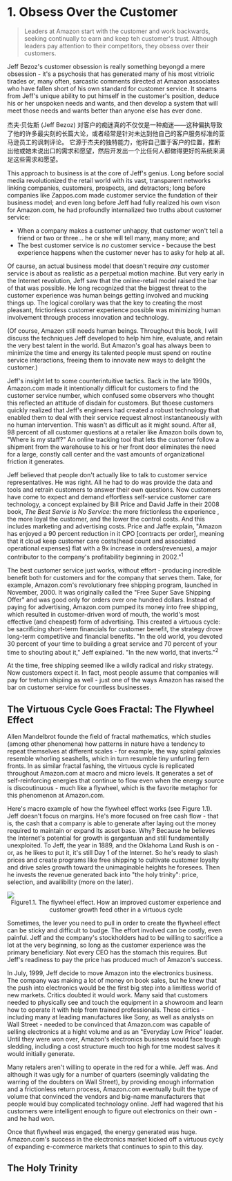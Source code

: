 # 1. Obsess Over the Customer

> Leaders at Amazon start with the customer and work backwards, seeking continually to earn and keep teh customer's trust. Although leaders pay attention to their competitors, they obsess over their customers.

Jeff Bezoz's customer obsession is really something beyongd a mere obsession - it's a psychosis that has generated many of his most vitriolic tirades or, many often, sarcastic comments directed at Amazon associates who have fallen short of his own standard for customer service.  It steams from Jeff's unique ability to put himself in the customer's position, deduce his or her unspoken needs and wants, and then develop a system that will meet those needs and wants better than anyone else has ever done.

杰夫·贝佐斯 (Jeff Bezoz) 对客户的痴迷真的不仅仅是一种痴迷——这种偏执导致了他的许多最尖刻的长篇大论，或者经常是针对未达到他自己的客户服务标准的亚马逊员工的讽刺评论。 它源于杰夫的独特能力，他将自己置于客户的位置，推断出他或她未说出口的需求和愿望，然后开发出一个比任何人都做得更好的系统来满足这些需求和愿望。

This approach to business is at the core of Jeff's genius. Long before social media revolutionized the retail world with its vast, transparent networks linking companies, customers, prospects, and detractors; long before companies like Zappos.com made customer service the fundation of their business model; and even long before Jeff had fully realized his own vison for Amazon.com, he had profoundly internalized two truths about customer service:

* When a company makes a customer unhappy, that customer won't tell a friend or two or three... he or she will tell many, many more; and 
* The best customer service is *no* customer service - because the best experience happens when the customer never has to asky for help at all.

Of caurse, an actual business model that doesn't require *any* customer service is about as realistic as a perpetual motion machine. But very early in the Internet revolution, Jeff saw that the online-retail model raised the bar of that was possible. He long recognized that the biggest threat to the customer experience was human beings getting involved and mucking things up. The logical corollary was that the key to creating the most pleasant, frictionless customer experience possible was minimizing human involvement through process innovation and technology.

(Of course, Amazon still needs human beings. Throughout this book, I will discuss the techniques Jeff developed to help him hire, evaluate, and retain the very best talent in the world. But Amazon's goal has always been to minimize the time and energy its talented people must spend on routine service interactions, freeing them to innovate new ways to delight the customer.)

Jeff's insight let to some counterintuitive tactics. Back in the late 1990s, Amazon.com made it intentionally difficult for customers to find the customer service number, which confused some observers who thought this reflected an attitude of disdain for customers. But thoese customers quickly realized that Jeff's engineers had created a robust technology that enabled them to deal with their service request almost instantaneously with no human intervention. This wasn't as difficult as it might sound. After all, 98 percent of all customer questions at a retailer like Amazon boils down to, "Where is my staff?" An online tracking tool that lets the customer follow a shipment from the warehouse to his or her front door eliminates the need for a large, constly call center and the vast amounts of organizational friction it generates.

Jeff believed that people don't actually like to talk to customer service representatives. He was right. All he had to do was provide the data and tools and retrain customers to answer their own questions. Now customers have come to expect and demand effortless self-service customer care technology, a concept explained by Bill Price and David Jaffe in their 2008 book, *The Best Servie is No Service:* the more frictionless the experience , the more loyal the customer, and the lower the control costs. And this includes marketing and advertising costs. Price and Jaffe explain, "Amazon has enjoyed a 90 percent reduction in it CPO [contracts per order], meaning that it cloud keep customer care costs(head count and associated operational expenses) flat with a 9x increase in orders(revenues), a major contributor to the company's profitability beginning in 2002."<sup>1</sup>

The best customer service just works, without effort - producing incredible benefit both for customers and for the company that serves them. Take, for example, Amazon.com's revolutionary free shipping program, launched in November, 2000. It was originally called the "Free Super Save Shipping Offer" and was good only for orders over one hundred dollars. Instead of paying for advertising, Amazon.com pumped its money into free shipping, which resulted in customer-driven word of mouth, the world's most effective (and cheapest) form of advertising. This created a virtuous cycle: be sacrificing short-term financials for customer benefit, the strategy drove long-term competitive and financial benefits. "In the old world, you devoted 30 percent of your time to building a great service and 70 percent of your time to shouting about it," Jeff explained. "In the new world, that inverts."<sup>2</sup>

At the time, free shipping seemed like a wildly radical and risky strategy. Now customers expect it. In fact, most people assume that companies will pay for treturn shipiing as well - just one of the ways Amazon has raised the bar on customer service for countless businesses.



## The Virtuous Cycle Goes Fractal: The Flywheel Effect

Allen Mandelbrot founde the field of fractal mathematics, which studies (among other phenomena) how patterns in nature have a tendency to repeat themselves at different scales - for example, the way spiral galaxies resemble whorling seashells, which in turn resumble tiny unfurling fern fronts. In as similar fractal fashing, the virtuous cycle is replicated throughout Amazon.com at macro and micro levels. It generates a set of self-reinforcing energies that continue to flow even when the energy source is discoutinuous - much like a flywheel, which is the favorite metaphor for this phenomenon at Amazon.com.

Here's macro example of how the flywheel effect works (see Figure 1.1). Jeff doesn't focus on margins. He's more focused on free cash flow - that is, the cash that a company is able to generate after laying out the money required to maintain or expand its asset base. Why? Because he believes the Internet's potential for growth is gargantuan and still fundamentally unexploited. To Jeff, the year in 1889, and the Oklahoma Land Rush is on - or, as he likes to put it, it's still Day 1 of the Internet. So he's ready to slash prices and create programs like free shipping to cultivate customer loyalty and drive sales growth toward the unimaginable heights he foresees. Then he invests the revenue generated back into "the holy trinity": price, selection, and availibility (more on the later).

<img src="/Users/krisdwang/work/work/TheAmazonWay/images/01/flywheel.jpeg" style="zoom:100%;" />

<center>Figure1.1. The flywheel effect. How an improved customer experience and customer growth feed other in a virtuous cycle</center>

Sometimes, the lever you need to pull in order to create the flywheel effect can be sticky and difficult to budge. The effort involved can be costly, even painful. Jeff and the company's stockholders had to be willing to sacrifice a lot at the very beginning, so long as the customer experience was the primary beneficiary. Not every CEO has the stomach this requires. But Jeff's readiness to pay the price has produced much of Amazon's success.

In July, 1999, Jeff decide to move Amazon into the electronics business. The company was making a lot of money on book sales, but he knew that the push into electronics would be the first big step into a limitless world of new markets. Critics doubted it would work. Many said that customers needed to physically see and touch the equipment in a showroom and learn how to operate it with help from trained professionals. These cirtics - including many at  leading manufactures like Sony, as well as analysts on Wall Street - needed to be convinced that Amazon.com was capable of selling electronics at a hight volume and as an "Everyday Low Price" leader. Until they were won over, Amazon's electronics business would face tough sledding, including a cost structure much too high for tme modest salves it would initially generate.

Many retalers aren't willing to operate in the red for a while. Jeff was. And although it was ugly for a number of quarters (seemingly validating the warring of the doubters on Wall Street), by providing enough information and a frictionless return process, Amazon.com eventually built the type of volume that convinced the vendors and big-name manufacturers that people would buy complicated technology online. Jeff had wagered that his customers were intelligent enough to figure out electronics on their own - and he had won.

Once that flywheel was engaged, the energy generated was huge. Amazon.com's success in the electronics market kicked off a virtuous cycly of expanding e-commerce markets that continues to spin to this day.



## The Holy Trinity

